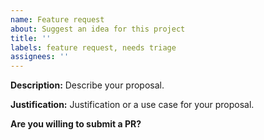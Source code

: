 ```yaml
---
name: Feature request
about: Suggest an idea for this project
title: ''
labels: feature request, needs triage
assignees: ''
---
```


**Description:**
Describe your proposal.

**Justification:**
Justification or a use case for your proposal.

**Are you willing to submit a PR?**
<!--- We accept contributions! -->